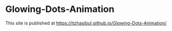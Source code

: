 # Glowing-Dots-Animation








This site is published at https://itzhasibul.github.io/Glowing-Dots-Animation/
